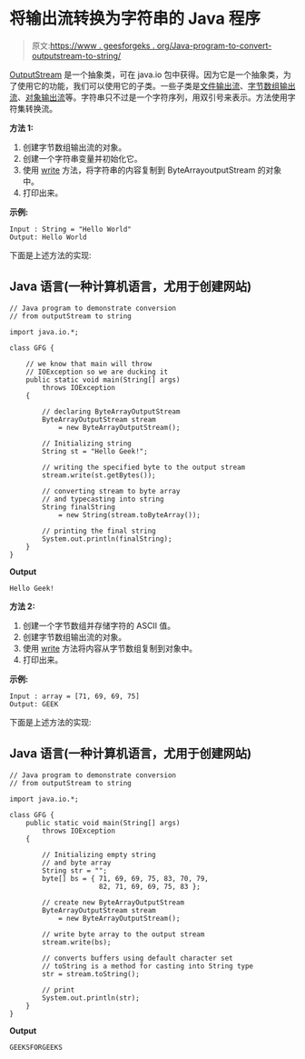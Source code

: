 # 将输出流转换为字符串的 Java 程序

> 原文:[https://www . geesforgeks . org/Java-program-to-convert-outputstream-to-string/](https://www.geeksforgeeks.org/java-program-to-convert-outputstream-to-string/)

[OutputStream](https://www.geeksforgeeks.org/java-io-outputstream-class-java/) 是一个抽象类，可在 java.io 包中获得。因为它是一个抽象类，为了使用它的功能，我们可以使用它的子类。一些子类是[文件输出流](https://www.geeksforgeeks.org/fileoutputstream-in-java/)、[字节数组输出流](https://www.geeksforgeeks.org/io-bytearrayoutputstream-class-java/)、[对象输出流](https://www.geeksforgeeks.org/java-io-objectoutputstream-class-java-set-1/)等。字符串只不过是一个字符序列，用双引号来表示。方法使用字符集转换流。

**方法 1:**

1.  创建字节数组输出流的对象。
2.  创建一个字符串变量并初始化它。
3.  使用 [write](https://www.geeksforgeeks.org/bytearrayoutputstream-write-method-in-java-with-examples/) 方法，将字符串的内容复制到 ByteArrayoutputStream 的对象中。
4.  打印出来。

**示例:**

```
Input : String = "Hello World"
Output: Hello World
```

下面是上述方法的实现:

## Java 语言(一种计算机语言，尤用于创建网站)

```
// Java program to demonstrate conversion
// from outputStream to string

import java.io.*;

class GFG {

    // we know that main will throw
    // IOException so we are ducking it
    public static void main(String[] args)
        throws IOException
    {

        // declaring ByteArrayOutputStream
        ByteArrayOutputStream stream
            = new ByteArrayOutputStream();

        // Initializing string
        String st = "Hello Geek!";

        // writing the specified byte to the output stream
        stream.write(st.getBytes());

        // converting stream to byte array
        // and typecasting into string
        String finalString
            = new String(stream.toByteArray());

        // printing the final string
        System.out.println(finalString);
    }
}
```

**Output**

```
Hello Geek!
```

**方法 2:**

1.  创建一个字节数组并存储字符的 ASCII 值。
2.  创建字节数组输出流的对象。
3.  使用 [write](https://www.geeksforgeeks.org/bytearrayoutputstream-write-method-in-java-with-examples/) 方法将内容从字节数组复制到对象中。
4.  打印出来。

**示例:**

```
Input : array = [71, 69, 69, 75]
Output: GEEK 
```

下面是上述方法的实现:

## Java 语言(一种计算机语言，尤用于创建网站)

```
// Java program to demonstrate conversion
// from outputStream to string

import java.io.*;

class GFG {
    public static void main(String[] args)
        throws IOException
    {

        // Initializing empty string
        // and byte array
        String str = "";
        byte[] bs = { 71, 69, 69, 75, 83, 70, 79,
                      82, 71, 69, 69, 75, 83 };

        // create new ByteArrayOutputStream
        ByteArrayOutputStream stream
            = new ByteArrayOutputStream();

        // write byte array to the output stream
        stream.write(bs);

        // converts buffers using default character set
        // toString is a method for casting into String type
        str = stream.toString();

        // print
        System.out.println(str);
    }
}
```

**Output**

```
GEEKSFORGEEKS
```